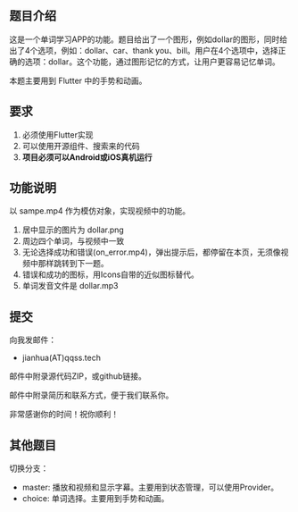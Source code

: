 ## 题目介绍
这是一个单词学习APP的功能。题目给出了一个图形，例如dollar的图形，同时给出了4个选项，例如：dollar、car、thank you、bill。用户在4个选项中，选择正确的选项：dollar。这个功能，通过图形记忆的方式，让用户更容易记忆单词。

本题主要用到 Flutter 中的手势和动画。

## 要求
1. 必须使用Flutter实现
2. 可以使用开源组件、搜索来的代码
3. **项目必须可以Android或iOS真机运行**

## 功能说明
以 sampe.mp4 作为模仿对象，实现视频中的功能。
1. 居中显示的图片为 dollar.png
2. 周边四个单词，与视频中一致
3. 无论选择成功和错误(on\_error.mp4)，弹出提示后，都停留在本页，无须像视频中那样跳转到下一题。
4. 错误和成功的图标，用Icons自带的近似图标替代。
5. 单词发音文件是 dollar.mp3

## 提交
向我发邮件：
- jianhua(AT)qqss.tech

邮件中附录源代码ZIP，或github链接。

邮件中附录简历和联系方式，便于我们联系你。

非常感谢你的时间！祝你顺利！


## 其他题目
切换分支：
- master: 播放和视频和显示字幕。主要用到状态管理，可以使用Provider。
- choice: 单词选择。主要用到手势和动画。 